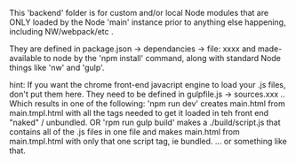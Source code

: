 This 'backend' folder is for custom and/or local Node modules that are ONLY loaded by the Node 'main' instance prior to anything else happening, including NW/webpack/etc .

They are defined in package.json -> dependancies -> file: xxxx  and made-available to node by the 'npm install' command, along with standard Node things like 'nw' and 'gulp'.

hint: If you want the chrome front-end javacript engine to load your .js files, don't put them here.   They need to be defined in gulpfile.js -> sources.xxx  .. Which results in one of the following:
'npm run dev'  creates main.html from main.tmpl.html with all the <script> ....XXX.js</script> tags needed to get it loaded in teh front end "naked" / unbundled.
OR
'rpm run gulp build' makes a ./build/script.js that contains all of the .js files in one file and makes main.html from main.tmpl.html with only that one script tag, ie bundled. ... or something like that.



